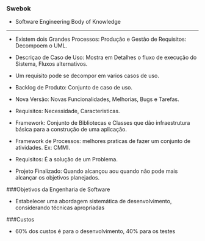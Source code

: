 ### Swebok

- Software Engineering Body of Knowledge

---

* Existem dois Grandes Processos: Produção e Gestão de Requisitos: Decompoem o UML.
* Descriçao de Caso de Uso: Mostra em Detalhes o fluxo de execução do Sistema, Fluxos alternativos.
* Um requisito pode se decompor em varios casos de uso.
* Backlog de Produto: Conjunto de caso de uso.
* Nova Versão: Novas Funcionalidades, Melhorias, Bugs e Tarefas.
* Requisitos: Necessidade, Caracteristicas.

* Framework: Conjunto de Bibliotecas e Classes que dão infraestrutura básica para a construção de uma aplicação.
* Framework de Processos: melhores praticas de fazer um conjunto de atividades. Ex: CMMI.
* Requisitos: É a solução de um Problema.
* Projeto Finalizado: Quando alcançou aou quando não pode mais alcançar os objetivos planejados.



###Objetivos da Engenharia de Software

* Estabelecer uma abordagem sistemática de desenvolvimento, considerando técnicas apropriadas


###Custos

* 60% dos custos é para o desenvolvimento, 40% para os testes
